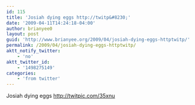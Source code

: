 ```yaml
---
id: 115
title: 'Josiah dying eggs http://twitp&#8230;'
date: '2009-04-11T14:24:18-04:00'
author: brianyee0
layout: post
guid: 'http://www.brianyee.org/2009/04/josiah-dying-eggs-httptwitp/'
permalink: /2009/04/josiah-dying-eggs-httptwitp/
aktt_notify_twitter:
    - 'no'
aktt_twitter_id:
    - '1498275149'
categories:
    - 'from twitter'
---
```


Josiah dying eggs <http://twitpic.com/35xnu>